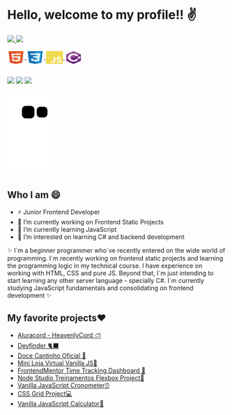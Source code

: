 # Hello, welcome to my profile!! ✌️

 <div>
  <a href="https://github.com/HenriquePinheiro12">
  <img height="180em" src="https://github-readme-stats.vercel.app/api?username=HenriquePinheiro12&show_icons=true&theme=radical&include_all_commits=true&count_private=true"/>
  <img height="180em" src="https://github-readme-stats.vercel.app/api/top-langs/?username=HenriquePinheiro12&langs_count=10&theme=radical"/>
  <!--&layout=compact-->
</div>
<div style="display: inline_block"><br>
  <img align="center" alt="Henrique-HTML" height="30" width="40" src="https://raw.githubusercontent.com/devicons/devicon/master/icons/html5/html5-original.svg">
  <img align="center" alt="Henrique-CSS" height="30" width="40" src="https://raw.githubusercontent.com/devicons/devicon/master/icons/css3/css3-original.svg">
  <img align="center" alt="Henrique-Js" height="30" width="40" src="https://raw.githubusercontent.com/devicons/devicon/master/icons/javascript/javascript-plain.svg">
  <img align="center" alt="Henrique-Csharp" height="30" width="40" src="https://raw.githubusercontent.com/devicons/devicon/master/icons/csharp/csharp-original.svg">
</div>
  
##

  <div>
    <a href="https://www.instagram.com/Henrique_Pinheiro12" target="_blank"><img src="https://img.shields.io/badge/-Instagram-%23E4405F?style=for-the-badge&logo=instagram&logoColor=white" target="_blank"></a>
    <a href="https://mail.google.com/mail/?view=cm&fs=1&to=pinheirohsp@gmail.com&body=Hello, Henrique Pinheiro!" target="_blank"><img src="https://img.shields.io/badge/-Gmail-%23333?style=for-the-badge&logo=gmail&logoColor=white" target="_blank"></a>
    <a href="https://www.linkedin.com/in/henrique-pinheiro-a43b62203/" target="_blank"><img src="https://img.shields.io/badge/-LinkedIn-%230077B5?style=for-the-badge&logo=linkedin&logoColor=white" target="_blank"></a> 
  </div>

 ![Snake animation](https://github.com/HenriquePinheiro12/henriquepinheiro12/blob/output/github-contribution-grid-snake.svg)

## Who I am 😄
 
- ⚡ Junior Frontend Developer 
- 🔭 I’m currently working on Frontend Static Projects
- 🌱 I’m currently learning JavaScript
- 🤔 I’m interested on learning C# and backend development 
 
 
 ✨ I´m a beginner programmer who´ve recently entered on the wide world of programming. I´m recently working on frontend static projects and learning the programming logic in my technical course.
 I have experience on working with HTML, CSS and pure JS. Beyond that, I´m just intending to start learning any other server language - specially C#.
 I´m currently studying JavaScript fundamentals and consolidating on frontend development ✨

 ## My favorite projects❤️
 - [Aluracord - HeavenlyCord ⛅](https://github.com/HenriquePinheiro12/aluracord)
 - [Devfinder 🐈‍⬛](https://github.com/henriquepinheiro12/devfinder)
 - [Doce Cantinho Oficial 🍓](https://github.com/HenriquePinheiro12/DoceCantinhoOficial)
 - [Mini Loja Virtual Vanilla JS🛒](https://github.com/HenriquePinheiro12/Mini-Loja-Virtual-JavaScript-Vanilla)
 - [FrontendMentor Time Tracking Dashboard 🎠](https://github.com/HenriquePinheiro12/Time-tracking-dashboard_FrontendMentor)
 - [Node Studio Treinamentos Flexbox Project🌴](https://github.com/HenriquePinheiro12/FlexboxProject_NodeStudioTreinamentos)
 - [Vanilla JavaScript Cronometer⏰](https://github.com/HenriquePinheiro12/VanillaJS-Cronometer)
 - [CSS Grid Project💻](https://github.com/HenriquePinheiro12/CSS-Grid-Project)
 - [Vanilla JavaScript Calculator🧮](https://github.com/HenriquePinheiro12/VanillaJS-Calculator)
